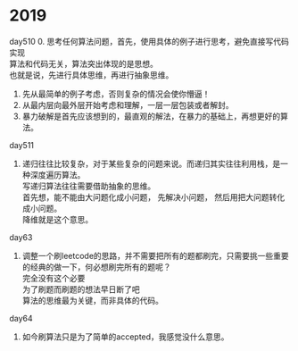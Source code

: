 # 2019

day510
0. 思考任何算法问题，首先，使用具体的例子进行思考，避免直接写代码实现  
    算法和代码无关，算法突出体现的是思想。  
    也就是说，先进行具体思维，再进行抽象思维。
1. 先从最简单的例子考虑，否则复杂的情况会使你懵逼！
2. 从最内层向最外层开始考虑和理解，一层一层包装或者解封。
3. 暴力破解是首先应该想到的，最直观的解法，在暴力的基础上，再想更好的算法。

day511
1. 递归往往比较复杂，对于某些复杂的问题来说。而递归其实往往利用栈，是一种深度遍历算法。  
   写递归算法往往需要借助抽象的思维。  
   首先想，能不能由大问题化成小问题， 先解决小问题， 然后用把大问题转化成小问题。  
   降维就是这个意思。

day63
1. 调整一个刷leetcode的思路，并不需要把所有的题都刷完，只需要挑一些重要的经典的做一下，何必想刷完所有的题呢？  
完全没有这个必要  
为了刷题而刷题的想法早日断了吧  
算法的思维最为关键，而非具体的代码。  

day64
1. 如今刷算法只是为了简单的accepted，我感觉没什么意思。



